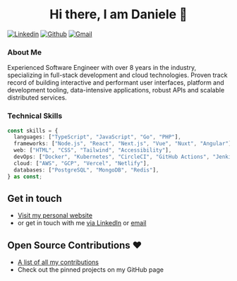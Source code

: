 <h1 align="center">Hi there, I am Daniele 👋</h1>

[![Linkedin](https://img.shields.io/badge/-LinkedIn-blue?style=flat&logo=Linkedin&logoColor=white)](https://www.linkedin.com/in/danieletortora/)
[![Github](https://img.shields.io/badge/-Github-000?style=flat&logo=Github&logoColor=white)](https://github.com/floroz)
[![Gmail](https://img.shields.io/badge/-Gmail-c14438?style=flat&logo=Gmail&logoColor=white)](mailto:contact@danieletortora.com)

### About Me

Experienced Software Engineer with over 8 years in the industry, specializing in full-stack development and cloud technologies. Proven track record of building interactive and performant user interfaces, platform and development tooling, data-intensive applications, robust APIs and scalable distributed services.

### Technical Skills

```ts
const skills = {
  languages: ["TypeScript", "JavaScript", "Go", "PHP"],
  frameworks: ["Node.js", "React", "Next.js", "Vue", "Nuxt", "Angular"],
  web: ["HTML", "CSS", "Tailwind", "Accessibility"],
  devOps: ["Docker", "Kubernetes", "CircleCI", "GitHub Actions", "Jenkins"],
  cloud: ["AWS", "GCP", "Vercel", "Netlify"],
  databases: ["PostgreSQL", "MongoDB", "Redis"],
} as const;
```

## Get in touch

- [Visit my personal website](https://danieletortora.netlify.app/)
- or get in touch with me [via LinkedIn](https://www.linkedin.com/in/danieletortora/) or [email](mailto:danieletortora.contact@gmail.com)

## Open Source Contributions :heart:

- [A list of all my contributions](https://github.com/floroz/floroz/blob/master/CONTRIBUTIONS.md)
- Check out the pinned projects on my GitHub page


